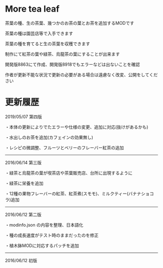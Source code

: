# More tea leaf

茶葉の種、生の茶葉、幾つかのお茶の葉とお茶を追加するMODです

茶葉の種は園芸店等で入手できます

茶葉の種を育てると生の茶葉を収穫できます

制作にて紅茶の葉や緑茶、烏龍茶の葉にすることが出来ます

開発版8863にて作成、開発版8918でもエラーなどは出ないことを確認

作者が更新不能な状況で更新の必要がある場合は遠慮なく改変、公開をしてください

# 更新履歴

2019/05/07 第四版

・本体の更新によりでたエラーや仕様の変更、追加に対応(抜けがあるかも)

・水出しのお茶を追加(カフェインの効果無し)

・レシピの微調整、フルーツとベリーのフレーバー紅茶の追加
  
***
2016/06/14 第三版     

・緑茶と烏龍茶の葉が喫茶店や茶葉販売店、台所に出現するように

・緑茶に栄養を追加

・12種の果物フレーバーの紅茶、紅茶煮(スモモ)、ミルクティー(バナナショコラ)追加
  
***                       
2016/06/12 第二版

・modinfo.json の内容を整理、日本語化

・種の成長速度がテスト時のままだったのを修正

・植木鉢MODに対応するパッチを追加
  
***
2016/06/12 初版
